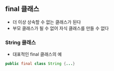 ## final 클래스
- 더 이상 상속할 수 없는 클래스가 된다
- 부모 클래스가 될 수 없어 자식 클래스를 만들 수 없다

### String 클래스
- 대표적인 final 클래스의 예
```java
public final class String {...}
```